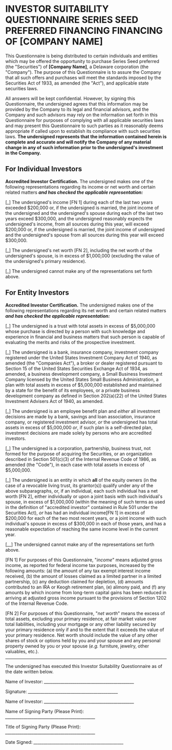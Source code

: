 # INVESTOR SUITABILITY QUESTIONNAIRE SERIES SEED PREFERRED FINANCING FINANCING OF [COMPANY NAME]

This Questionnaire is being distributed to certain individuals and entities which may be offered the opportunity to purchase Series Seed preferred (the "Securities") of **[Company Name]**, a Delaware corporation (the "Company"). The purpose of this Questionnaire is to assure the Company that all such offers and purchases will meet the standards imposed by the Securities Act of 1933, as amended (the "Act"), and applicable state securities laws.

All answers will be kept confidential. However, by signing this Questionnaire, the undersigned agrees that this information may be provided by the Company to its legal and financial advisors, and the Company and such advisors may rely on the information set forth in this Questionnaire for purposes of complying with all applicable securities laws and may present this Questionnaire to such parties as it reasonably deems appropriate if called upon to establish its compliance with such securities laws. **The undersigned represents that the information contained herein is complete and accurate and will notify the Company of any material change in any of such information prior to the undersigned's investment in the Company.**

## For Individual Investors

**Accredited Investor Certification.** The undersigned makes one of the following representations regarding its income or net worth and certain related matters **_and has checked the applicable representation:_**

[_] The undersigned's income [FN 1] during each of the last two years exceeded $200,000 or, if the undersigned is married, the joint income of the undersigned and the undersigned's spouse during each of the last two years exceed $300,000, and the undersigned reasonably expects the undersigned's income, from all sources during this year, will exceed $200,000 or, if the undersigned is married, the joint income of undersigned and the undersigned's spouse from all sources during this year will exceed $300,000.

[_] The undersigned's net worth [FN 2], including the net worth of the undersigned's spouse, is in excess of $1,000,000 (excluding the value of the undersigned's primary residence).

[_] The undersigned cannot make any of the representations set forth above.


## For Entity Investors

**Accredited Investor Certification.** The undersigned makes one of the following representations regarding its net worth and certain related matters **_and has checked the applicable representation:_**

[_] The undersigned is a trust with total assets in excess of $5,000,000 whose purchase is directed by a person with such knowledge and experience in financial and business matters that such person is capable of evaluating the merits and risks of the prospective investment.

[_] The undersigned is a bank, insurance company, investment company registered under the United States Investment Company Act of 1940, as amended (the "Companies Act"), a broker or dealer registered pursuant to Section 15 of the United States Securities Exchange Act of 1934, as amended, a business development company, a Small Business Investment Company licensed by the United States Small Business Administration, a plan with total assets in excess of $5,000,000 established and maintained by a state for the benefit of its employees, or a private business development company as defined in Section 202(a)(22) of the United States Investment Advisers Act of 1940, as amended.

[_] The undersigned is an employee benefit plan and *either* all investment decisions are made by a bank, savings and loan association, insurance company, or registered investment advisor, *or* the undersigned has total assets in excess of $5,000,000 *or*, if such plan is a self-directed plan, investment decisions are made solely by persons who are accredited investors.

[_] The undersigned is a corporation, partnership, business trust, not formed for the purpose of acquiring the Securities, or an organization described in Section 501(c)(3) of the Internal Revenue Code of 1986, as amended (the "Code"), in each case with total assets in excess of $5,000,000.

[_] The undersigned is an entity in which **all** of the equity owners (in the case of a revocable living trust, its grantor(s)) qualify under any of the above subparagraphs, or, if an individual, each such individual has a net worth [FN 2], either individually or upon a joint basis with such individual's spouse, in excess of $1,000,000 (within the meaning of such terms as used in the definition of "accredited investor" contained in Rule 501 under the Securities Act), *or* has had an individual income[FN 1] in excess of $200,000 for each of the two most recent years, or a joint income with such individual's spouse in excess of $300,000 in each of those years, and has a reasonable expectation of reaching the same income level in the current year.

[__] The undersigned cannot make any of the representations set forth above.

[FN 1] For purposes of this Questionnaire, "*_income_*" means adjusted gross income, as reported for federal income tax purposes, increased by the following amounts: (a) the amount of any tax exempt interest income received, (b) the amount of losses claimed as a limited partner in a limited partnership, (c) any deduction claimed for depletion, (d) amounts contributed to an IRA or Keogh retirement plan, (e) alimony paid, and (f) any amounts by which income from long-term capital gains has been reduced in arriving at adjusted gross income pursuant to the provisions of Section 1202 of the Internal Revenue Code.

[FN 2] For purposes of this Questionnaire, "*_net worth_*" means the excess of total assets, excluding your primary residence, at fair market value over total liabilities, including your mortgage or any other liability secured by your primary residence only if and to the extent that it exceeds the value of your primary residence. Net worth should include the value of any other shares of stock or options held by you and your spouse and any personal property owned by you or your spouse (*e.g.* furniture, jewelry, other valuables, etc.).

***

The undersigned has executed this Investor Suitability Questionnaire as of the date written below.

Name of Investor: *____________________________________________*
  
Signature: *____________________________________________*

Name of Investor: *____________________________________________*

Name of Signing Party (Please Print): *____________________________________________*

Title of Signing Party (Please Print): *____________________________________________*

Date Signed: *____________________________________________*
